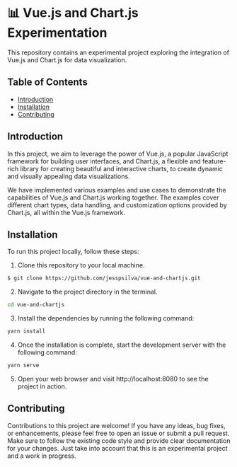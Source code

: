 # 📊 Vue.js and Chart.js Experimentation

This repository contains an experimental project exploring the integration of Vue.js and Chart.js for data visualization.

## Table of Contents

- [Introduction](#introduction)
- [Installation](#installation)
- [Contributing](#contributing)

## Introduction

In this project, we aim to leverage the power of Vue.js, a popular JavaScript framework for building user interfaces, and Chart.js, a flexible and feature-rich library for creating beautiful and interactive charts, to create dynamic and visually appealing data visualizations.

We have implemented various examples and use cases to demonstrate the capabilities of Vue.js and Chart.js working together. The examples cover different chart types, data handling, and customization options provided by Chart.js, all within the Vue.js framework.

## Installation

To run this project locally, follow these steps:

1. Clone this repository to your local machine.

```bash
$ git clone https://github.com/jesspsilva/vue-and-chartjs.git
```

2. Navigate to the project directory in the terminal.

```bash
cd vue-and-chartjs
```

3. Install the dependencies by running the following command:

```bash
yarn install
```

4. Once the installation is complete, start the development server with the following command:

```bash
yarn serve
```

5. Open your web browser and visit http://localhost:8080 to see the project in action.

## Contributing

Contributions to this project are welcome! If you have any ideas, bug fixes, or enhancements, please feel free to open an issue or submit a pull request. Make sure to follow the existing code style and provide clear documentation for your changes. Just take into account that this is an experimental project and a work in progress.
